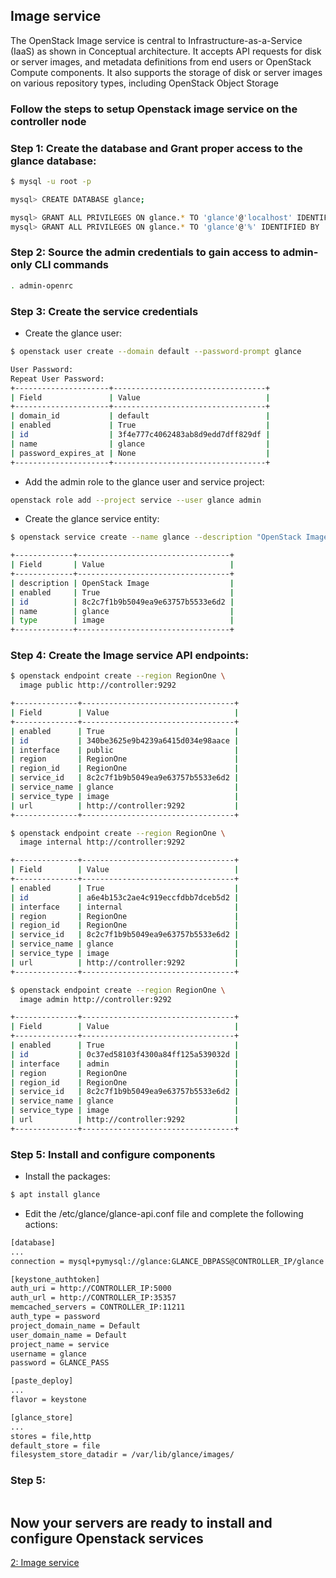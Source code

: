 ## Image service
The OpenStack Image service is central to Infrastructure-as-a-Service (IaaS) as shown in Conceptual architecture. It accepts API requests for disk or server images, and metadata definitions from end users or OpenStack Compute components. It also supports the storage of disk or server images on various repository types, including OpenStack Object Storage

### Follow the steps to setup Openstack image service on the controller node

### Step 1: Create the database and Grant proper access to the glance database:
```sh
$ mysql -u root -p

mysql> CREATE DATABASE glance;

mysql> GRANT ALL PRIVILEGES ON glance.* TO 'glance'@'localhost' IDENTIFIED BY 'GLANCE_DBPASS';
mysql> GRANT ALL PRIVILEGES ON glance.* TO 'glance'@'%' IDENTIFIED BY 'GLANCE_DBPASS';
```
### Step 2: Source the admin credentials to gain access to admin-only CLI commands
```sh
. admin-openrc
```
### Step 3: Create the service credentials
* Create the glance user:
```sh
$ openstack user create --domain default --password-prompt glance

User Password:
Repeat User Password:
+---------------------+----------------------------------+
| Field               | Value                            |
+---------------------+----------------------------------+
| domain_id           | default                          |
| enabled             | True                             |
| id                  | 3f4e777c4062483ab8d9edd7dff829df |
| name                | glance                           |
| password_expires_at | None                             |
+---------------------+----------------------------------+
```
* Add the admin role to the glance user and service project:
```sh
openstack role add --project service --user glance admin
```
* Create the glance service entity:
```sh
$ openstack service create --name glance --description "OpenStack Image" image

+-------------+----------------------------------+
| Field       | Value                            |
+-------------+----------------------------------+
| description | OpenStack Image                  |
| enabled     | True                             |
| id          | 8c2c7f1b9b5049ea9e63757b5533e6d2 |
| name        | glance                           |
| type        | image                            |
+-------------+----------------------------------+
```

### Step 4: Create the Image service API endpoints:
```sh
$ openstack endpoint create --region RegionOne \
  image public http://controller:9292

+--------------+----------------------------------+
| Field        | Value                            |
+--------------+----------------------------------+
| enabled      | True                             |
| id           | 340be3625e9b4239a6415d034e98aace |
| interface    | public                           |
| region       | RegionOne                        |
| region_id    | RegionOne                        |
| service_id   | 8c2c7f1b9b5049ea9e63757b5533e6d2 |
| service_name | glance                           |
| service_type | image                            |
| url          | http://controller:9292           |
+--------------+----------------------------------+

$ openstack endpoint create --region RegionOne \
  image internal http://controller:9292

+--------------+----------------------------------+
| Field        | Value                            |
+--------------+----------------------------------+
| enabled      | True                             |
| id           | a6e4b153c2ae4c919eccfdbb7dceb5d2 |
| interface    | internal                         |
| region       | RegionOne                        |
| region_id    | RegionOne                        |
| service_id   | 8c2c7f1b9b5049ea9e63757b5533e6d2 |
| service_name | glance                           |
| service_type | image                            |
| url          | http://controller:9292           |
+--------------+----------------------------------+

$ openstack endpoint create --region RegionOne \
  image admin http://controller:9292

+--------------+----------------------------------+
| Field        | Value                            |
+--------------+----------------------------------+
| enabled      | True                             |
| id           | 0c37ed58103f4300a84ff125a539032d |
| interface    | admin                            |
| region       | RegionOne                        |
| region_id    | RegionOne                        |
| service_id   | 8c2c7f1b9b5049ea9e63757b5533e6d2 |
| service_name | glance                           |
| service_type | image                            |
| url          | http://controller:9292           |
+--------------+----------------------------------+
```
### Step 5: Install and configure components
*  Install the packages:
```sh
$ apt install glance
```
* Edit the /etc/glance/glance-api.conf file and complete the following actions:
```sh
[database]                                                              ## configure database access in [database] section
...
connection = mysql+pymysql://glance:GLANCE_DBPASS@CONTROLLER_IP/glance

[keystone_authtoken]                                                    ## Configure Identity service access
auth_uri = http://CONTROLLER_IP:5000
auth_url = http://CONTROLLER_IP:35357
memcached_servers = CONTROLLER_IP:11211
auth_type = password
project_domain_name = Default
user_domain_name = Default
project_name = service
username = glance
password = GLANCE_PASS

[paste_deploy]                                                          ## Configure Identity service access
...
flavor = keystone

[glance_store]                                                          ## configure the local file system store image files:
...
stores = file,http
default_store = file
filesystem_store_datadir = /var/lib/glance/images/

```

### Step 5: 
```sh

```

## Now your servers are ready to install and configure Openstack services
<a href="#"> 2: Image service </a>
 


